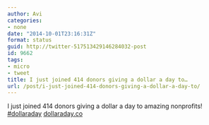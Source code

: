 ```yaml
---
author: Avi
categories:
- none
date: "2014-10-01T23:16:31Z"
format: status
guid: http://twitter-517513429146284032-post
id: 9662
tags:
- micro
- tweet
title: I just joined 414 donors giving a dollar a day to…
url: /post/i-just-joined-414-donors-giving-a-dollar-a-day-to/
---
```

I just joined 414 donors giving a dollar a day to amazing nonprofits! [#dollaraday](http://twitter.com/search?q=%23dollaraday) [dollaraday.co](https://dollaraday.co/)